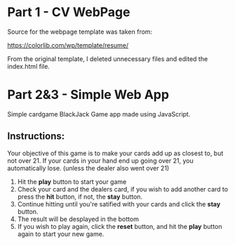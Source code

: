 # Part 1 - CV WebPage

Source for the webpage template was taken from:

https://colorlib.com/wp/template/resume/


From the original template, I deleted unnecessary files and edited the index.html file.

# Part 2&3 - Simple Web App

Simple cardgame BlackJack Game app made using JavaScript.

## Instructions: 

Your objective of this game is to make your cards add up as closest to, but not over 21.
If your cards in your hand end up going over 21, you automatically lose. (unless the dealer also went over 21)

1. Hit the **play** button to start your game
2. Check your card and the dealers card, if you wish to add another card to press the **hit** button, if not, the **stay** button.
3. Continue hitting until you're satified with your cards and click the **stay** button.
4. The result will be desplayed in the bottom
5. If you wish to play again, click the **reset** button, and hit the **play** button again to start your new game.


